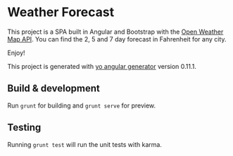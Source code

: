 # Weather Forecast

This project is a SPA built in Angular and Bootstrap with the [Open Weather Map API](http://openweathermap.org/forecast). You can find the 2, 5 and 7 day forecast in Fahrenheit for any city.

Enjoy!

This project is generated with [yo angular generator](https://github.com/yeoman/generator-angular)
version 0.11.1.

## Build & development

Run `grunt` for building and `grunt serve` for preview.

## Testing

Running `grunt test` will run the unit tests with karma.
